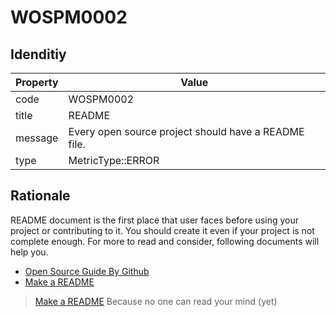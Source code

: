 # WOSPM0002

## Idenditiy

| Property        | Value           |
| ------------- |-------------|
| code      | WOSPM0002 |
| title      | README      |
| message | Every open source project should have a README file.     |
| type | MetricType::ERROR      |

## Rationale

README document is the first place that user faces before using your project or contributing to it. You should create it even if your project is not complete enough. For more to read and consider, following documents will help you.

- [Open Source Guide By Github](https://opensource.guide/starting-a-project/#writing-a-readme)
- [Make a README](https://www.makeareadme.com/)

> [Make a README](https://www.makeareadme.com/)
> Because no one can read your mind (yet)
